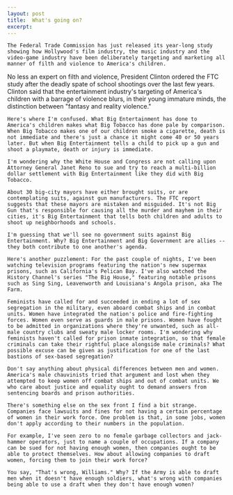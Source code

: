 ```yaml
---
layout: post
title:  What's going on?
excerpt:
---
```












	The Federal Trade Commission has just released its year-long study showing how Hollywood's film industry, the music industry and the video-game industry have been deliberately targeting and marketing all manner of filth and violence to America's children.

No less an expert on filth and violence, President Clinton ordered the FTC study after the deadly spate of school shootings over the last few years. Clinton said that the entertainment industry's targeting of America's children with a barrage of violence blurs, in their young immature minds, the distinction between "fantasy and reality violence."

	Here's where I'm confused. What Big Entertainment has done to America's children makes what Big Tobacco has done pale by comparison. When Big Tobacco makes one of our children smoke a cigarette, death is not immediate and there's just a chance it might come 40 or 50 years later. But when Big Entertainment tells a child to pick up a gun and shoot a playmate, death or injury is immediate.

	I'm wondering why the White House and Congress are not calling upon Attorney General Janet Reno to sue and try to reach a multi-billion dollar settlement with Big Entertainment like they did with Big Tobacco.

	About 30 big-city mayors have either brought suits, or are contemplating suits, against gun manufacturers. The FTC report suggests that these mayors are mistaken and misguided. It's not Big Gun that's responsible for causing all the murder and mayhem in their cities, it's Big Entertainment that tells both children and adults to shoot up neighborhoods and schools.

	I'm guessing that we'll see no government suits against Big Entertainment. Why? Big Entertainment and Big Government are allies -- they both contribute to one another's agenda.

	Here's another puzzlement: For the past couple of nights, I've been watching television programs featuring the nation's new supermax prisons, such as California's Pelican Bay. I've also watched the History Channel's series "The Big House," featuring notable prisons such as Sing Sing, Leavenworth and Louisiana's Angola prison, aka The Farm.

	Feminists have called for and succeeded in ending a lot of sex segregation in the military, even aboard combat ships and in combat units. Women have integrated the nation's police and fire-fighting forces. Women even serve as guards in male prisons. Women have fought to be admitted in organizations where they're unwanted, such as all-male country clubs and sweaty male locker rooms. I'm wondering why feminists haven't called for prison inmate integration, so that female criminals can take their rightful place alongside male criminals? What possible excuse can be given as justification for one of the last bastions of sex-based segregation?

	Don't say anything about physical differences between men and women. America's male chauvinists tried that argument and lost when they attempted to keep women off combat ships and out of combat units. We who care about justice and equality ought to demand answers from sentencing boards and prison authorities.

	There's something else on the sex front I find a bit strange. Companies face lawsuits and fines for not having a certain percentage of women in their work force. One problem is that, in some jobs, women don't apply according to their numbers in the population.

	For example, I've seen zero to no female garbage collectors and jack-hammer operators, just to name a couple of occupations. If a company can be sued for not having enough women, then companies ought to be able to protect themselves. How about allowing companies to draft women, forcing them to join their work force?

	You say, "That's wrong, Williams." Why? If the Army is able to draft men when it doesn't have enough soldiers, what's wrong with companies being able to use a draft when they don't have enough women?


